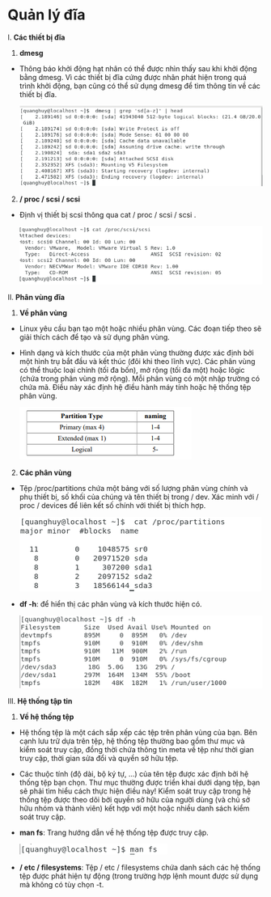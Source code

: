 # Quản lý đĩa

 I. **Các thiết bị đĩa**
  
  1. **dmesg** 
   - Thông báo khởi động hạt nhân có thể được nhìn thấy sau khi khởi động bằng dmesg. Vì các thiết bị đĩa cứng 
được nhân phát hiện trong quá trình khởi động, bạn cũng có thể sử dụng dmesg để tìm thông tin về các 
thiết bị đĩa.
    
     ![](./image/4.png)
   
  2. **/ proc / scsi / scsi** 
   - Định vị thiết bị scsi thông qua cat / proc / scsi / scsi .
    
      ![](./image/5.png)
   
   
 II. **Phân vùng đĩa**
  
   1. **Về phân vùng**
   - Linux yêu cầu bạn tạo một hoặc nhiều phân vùng. Các đoạn tiếp theo sẽ giải thích cách để tạo và sử dụng phân vùng.
   - Hình dạng và kích thước của một phân vùng thường được xác định bởi một hình trụ bắt đầu và kết thúc (đôi khi theo lĩnh vực). Các phân vùng có thể thuộc loại chính (tối đa bốn), mở rộng (tối đa một) hoặc lôgic (chứa trong phân vùng mở rộng). Mỗi phân vùng có một nhập trường có chứa mã. Điều này xác định hệ điều hành máy tính hoặc
hệ thống tệp phân vùng.
   
       ![](./image/6.png)
  
   2. **Các phân vùng**
   - Tệp /proc/partitions chứa một bảng với số lượng phân vùng chính và phụ thiết bị, số khối của chúng và tên thiết bị trong / dev. Xác minh với / proc / devices để liên kết số chính với thiết bị thích hợp.
   
       ![](./image/7.png)
   
   - **df -h**: để hiển thị các phân vùng và kích thước hiện có.
     
       ![](./image/8.png)
     
 III. **Hệ thống tập tin**
  
   1. **Về hệ thống tệp** 
   - Hệ thống tệp là một cách sắp xếp các tệp trên phân vùng của bạn. Bên cạnh lưu trữ dựa trên tệp, hệ thống tệp thường bao gồm thư mục và kiểm soát truy cập, đồng thời chứa thông tin meta về tệp như thời 
gian truy cập, thời gian sửa đổi và quyền sở hữu tệp.
   - Các thuộc tính (độ dài, bộ ký tự, ...) của tên tệp được xác định bởi hệ thống tệp bạn chọn. Thư mục thường được triển khai dưới dạng tệp, bạn sẽ phải tìm hiểu cách thực hiện điều này! Kiểm soát truy cập trong hệ thống tệp được theo dõi bởi quyền sở hữu của người dùng (và chủ sở hữu nhóm và thành 
viên) kết hợp với một hoặc nhiều danh sách kiểm soát truy cập.
   - **man fs**: Trang hướng dẫn về hệ thống tệp được truy cập.
     
       ![](./image/9.png)

   - **/ etc / filesystems**: Tệp / etc / filesystems chứa danh sách các hệ thống tệp được phát hiện tự động (trong trường hợp lệnh mount được sử dụng mà không có tùy chọn -t.
   
                                                                                                              
  
                                                                                                              
                                                                                                              
                                                                                                              

       
